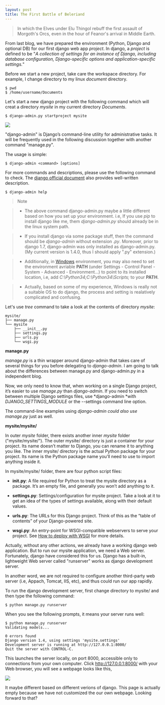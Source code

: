 ```yaml
---
layout: post
title: The First Battle of Beleriand
---
```


> In which the Elves under Elu Thingol rebuff the first assault of Morgoth's Orcs, even in the hour of Feanor's arrival in Middle Earth.

From last blog, we have prepared the environment (Python, Django and optional DB) for our first django web app *project*. In django, a *project* is defined to be "*A collection of settings for an instance of Django, including database configuration, Django-specific options and application-specific settings.*"

Before we start a new project, take care the workspace directory. For example, I change directory to my linux *document*  directory.

```
$ pwd
$ /home/username/Documents
```
Let's start a new django project with the following command which will creat a directory *mysite* in my current directory *Documents*.

```
$ django-admin.py startproject mysite
```
![ ](/home/lszhou/Desktop/Screenshot.jpg  "Create a new django project mysite")

"django-admin" is Django’s command-line utility for administrative tasks. It will be frequently used in the following discussion together with another command "manage.py".

The usage is simple:

```
$ django-admin <command> [options]
```
For more commands and descriptions, please use the following command to check. The [django official document](https://docs.djangoproject.com/en/1.8/ref/django-admin/) also provides well-written description.

```
$ django-admin help
```

> Note

>- The above command django-admin.py maybe a little different based on how you set up your environment. i.e, If you use *pip* to install django like me, them *django-admin.py* should already be in the linux system path. 

> - If you install django via some package stuff, then the command should be *django-admin* without extension *.py*.  Moreover, prior to django 1.7, django-admin was only installed as django-admin.py. (My current version is 1.4.0, thus I should apply ".py" extension.)

>- Additionally, in [Windows](https://docs.djangoproject.com/en/1.8/howto/windows/) environment, you may also need to set the environment avriable **PATH**  (under Settings - Control Panel - System - Advanced - Environment...) to point to its installed location, i.e, add *C:\Python34\;C:\Python34\Scripts;* to your **PATH**. 

>- Actually, based on some of my experience, Windows is really not a suitable OS to do django, the process and setting is realatively complicated and confusing.    

Let's use *tree* command to take a look at the contents of directory *mysite*:

```
mysite/
├── manage.py
└── mysite
    ├── __init__.py
    ├── settings.py
    ├── urls.py
    └── wsgi.py
```
**manage.py**

*manage.py* is a thin wrapper around django-admin that takes care of several things for you before delegating to *django-admin*. I am going to talk about the differences between manage.py and django-admin.py in a independent blog. 

Now, we only need to know that, when working on a single Django project, it’s easier to use *manage.py* than *django-admin*. If you need to switch between multiple Django settings files, use *django-admin *with *DJANGO_SETTINGS_MODULE* or the --settings command line option.

The command-line examples using *django-admin *could also use* manage.py* just as well.

**mysite/mysite/**

In outer *mysite* folder, there exists another inner  *mysite* folder ("mysite/mysite/"). The outer mysite/ directory is just a container for your project. Its name doesn’t matter to Django, you can rename it to anything you like.  The inner mysite/ directory is the actual Python package for your project. Its name is the Python package name you’ll need to use to import anything inside it.

In mysite/mysite/ folder, there are four python script files:

- **__init__.py**: A file required for Python to treat the mysite directory as a package. It’s an empty file, and generally you won’t add anything to it.

- **settings.py**: Settings/configuration for mysite project. Take a look at it to get an idea of the types of settings available, along with their default values.

- **urls.py**: The URLs for this Django project. Think of this as the “table of contents” of your Django-powered site.

- **wsgi.py**: An entry-point for WSGI-compatible webservers to serve your project. See [How to deploy with WSGI](https://docs.djangoproject.com/en/1.4/howto/deployment/wsgi/) for more details.

Actually, without any other actions, we already have a working django web application. But to run our mysite application, we need a Web server. Fortunately, django have considered this for us. Django has a built-in, lightweight Web server called "runserver" works as django development server. 

In another word, we are not required to configure another third-party web server (i.e, Appach, Tomcat, IIS, etc), and thus could run our app rapidly. 

To run the django development server, first change directory to mysite/ and then type the following command:

```
$ python manage.py runserver
```
When you see the following prompts, it means your server runs well:

```
$ python manage.py runserver
Validating models...

0 errors found
Django version 1.4, using settings 'mysite.settings'
Development server is running at http://127.0.0.1:8000/
Quit the server with CONTROL-C.

```

This launches the server locally, on port 8000, accessible only to connections from your own computer. Click http://127.0.0.1:8000/ with your Web browser, you will see a webpage looks like this,

![](/home/lszhou/Desktop/page.jpg) 

It maybe different based on different verions of django. This page is actually empty because we have not customized the our own webpage.  Looking forward to that?














